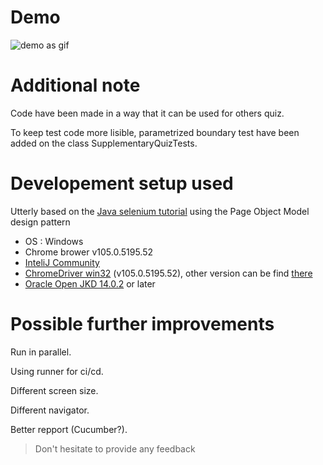# Demo

![demo as gif](https://github.com/SolannP/demo-hight-test/blob/master/demo_test.gif)

# Additional note

Code have been made in a way that it can be used for others quiz.

To keep test code more lisible, parametrized boundary test have been added on the class SupplementaryQuizTests. 

# Developement setup used

Utterly based on the [Java selenium tutorial][1] using the Page Object Model design pattern

 - OS : Windows
 - Chrome brower v105.0.5195.52
 - [InteliJ Community][2]
 - [ChromeDriver win32][3] (v105.0.5195.52), other version can be find [there][4]
 - [Oracle Open JKD 14.0.2][5] or later

# Possible further improvements

Run in parallel.

Using runner for ci/cd.

Different screen size.

Different navigator.

Better repport (Cucumber?).

> Don't hesitate to provide any feedback

[1]: https://testautomationu.applitools.com/selenium-webdriver-tutorial-java/ "Selenium tutorial by Test Automation University"
[2]: https://www.jetbrains.com/idea/download/ "IntilJ Download page"
[3]: https://chromedriver.storage.googleapis.com/index.html?path=105.0.5195.52/
[4]: https://chromedriver.chromium.org/downloads
[5]: https://jdk.java.net/archive/
